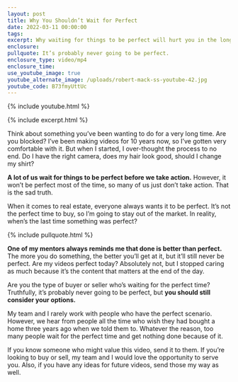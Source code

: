```yaml
---
layout: post
title: Why You Shouldn’t Wait for Perfect
date: 2022-03-11 00:00:00
tags:
excerpt: Why waiting for things to be perfect will hurt you in the long run.
enclosure:
pullquote: It’s probably never going to be perfect.
enclosure_type: video/mp4
enclosure_time:
use_youtube_image: true
youtube_alternate_image: /uploads/robert-mack-ss-youtube-42.jpg
youtube_code: B73fmyUttUc
---
```

{% include youtube.html %}

{% include excerpt.html %}

Think about something you’ve been wanting to do for a very long time. Are you blocked? I’ve been making videos for 10 years now, so I’ve gotten very comfortable with it. But when I started, I over-thought the process to no end. Do I have the right camera, does my hair look good, should I change my shirt?&nbsp;

**A lot of us wait for things to be perfect before we take action.** However, it won’t be perfect most of the time, so many of us just don’t take action. That is the sad truth.

When it comes to real estate, everyone always wants it to be perfect. It’s not the perfect time to buy, so I’m going to stay out of the market. In reality, when’s the last time something was perfect?&nbsp;

{% include pullquote.html %}

**One of my mentors always reminds me that done is better than perfect.** The more you do something, the better you’ll get at it, but it’ll still never be perfect. Are my videos perfect today? Absolutely not, but I stopped caring as much because it’s the content that matters at the end of the day.

Are you the type of buyer or seller who’s waiting for the perfect time? Truthfully, it’s probably never going to be perfect, but **you should still consider your options.&nbsp;**

My team and I rarely work with people who have the perfect scenario. However, we hear from people all the time who wish they had bought a home three years ago when we told them to. Whatever the reason, too many people wait for the perfect time and get nothing done because of it.

If you know someone who might value this video, send it to them. If you’re looking to buy or sell, my team and I would love the opportunity to serve you. Also, if you have any ideas for future videos, send those my way as well.
